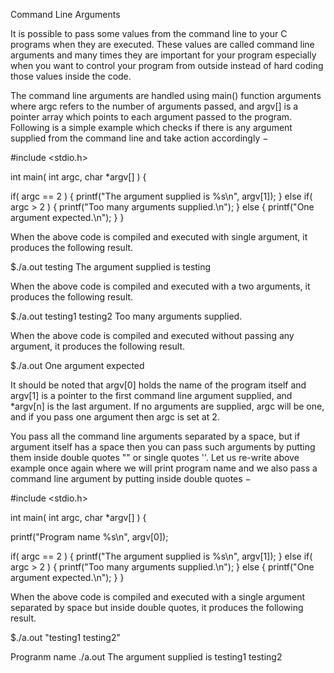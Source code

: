 Command Line Arguments



It is possible to pass some values from the command line to your C programs when they are executed. These values are called command line arguments and many times they are important for your program especially when you want to control your program from outside instead of hard coding those values inside the code.

The command line arguments are handled using main() function arguments where argc refers to the number of arguments passed, and argv[] is a pointer array which points to each argument passed to the program. Following is a simple example which checks if there is any argument supplied from the command line and take action accordingly −

#include <stdio.h>

int main( int argc, char *argv[] )  {

   if( argc == 2 ) {
      printf("The argument supplied is %s\n", argv[1]);
   }
   else if( argc > 2 ) {
      printf("Too many arguments supplied.\n");
   }
   else {
      printf("One argument expected.\n");
   }
}

When the above code is compiled and executed with single argument, it produces the following result.

$./a.out testing
The argument supplied is testing

When the above code is compiled and executed with a two arguments, it produces the following result.

$./a.out testing1 testing2
Too many arguments supplied.

When the above code is compiled and executed without passing any argument, it produces the following result.

$./a.out
One argument expected

It should be noted that argv[0] holds the name of the program itself and argv[1] is a pointer to the first command line argument supplied, and *argv[n] is the last argument. If no arguments are supplied, argc will be one, and if you pass one argument then argc is set at 2.

You pass all the command line arguments separated by a space, but if argument itself has a space then you can pass such arguments by putting them inside double quotes "" or single quotes ''. Let us re-write above example once again where we will print program name and we also pass a command line argument by putting inside double quotes −

#include <stdio.h>

int main( int argc, char *argv[] )  {

   printf("Program name %s\n", argv[0]);

   if( argc == 2 ) {
      printf("The argument supplied is %s\n", argv[1]);
   }
   else if( argc > 2 ) {
      printf("Too many arguments supplied.\n");
   }
   else {
      printf("One argument expected.\n");
   }
}

When the above code is compiled and executed with a single argument separated by space but inside double quotes, it produces the following result.

$./a.out "testing1 testing2"

Progranm name ./a.out
The argument supplied is testing1 testing2
